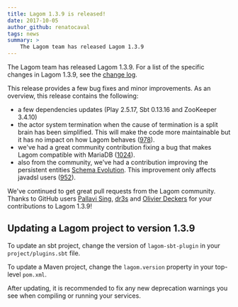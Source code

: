 ```yaml
---
title: Lagom 1.3.9 is released!
date: 2017-10-05
author_github: renatocaval
tags: news
summary: >
    The Lagom team has released Lagom 1.3.9
---
```


The Lagom team has released Lagom 1.3.9. For a list of the specific changes in Lagom 1.3.9, see the [change log](/changelog-1.3.x.html).

This release provides a few bug fixes and minor improvements. As an overview, this release contains the following:

- a few dependencies updates (Play 2.5.17, Sbt 0.13.16 and ZooKeeper 3.4.10)
 - the actor system termination when the cause of termination is a split brain has been simplified. This will make the code more maintainable but it has no impact on how Lagom behaves ([978](https://github.com/lagom/lagom/issues/978)). 
 - we've had a great community contribution fixing a bug that makes Lagom compatible with MariaDB ([1024](https://github.com/lagom/lagom/issues/1024)).
 - also from the community, we've had a contribution improving the persistent entities [Schema Evolution](https://www.lagomframework.com/documentation/1.3.x/java/Serialization.html#Schema-Evolution). This improvement only affects javadsl users ([952](https://github.com/lagom/lagom/issues/952)).


We've continued to get great pull requests from the Lagom community. Thanks to GitHub users [Pallavi Sing](https://github.com/PallaviSingh1992),
[dr3s](https://github.com/dr3s) and [Olivier Deckers](https://github.com/olivierdeckers) for your contributions to Lagom 1.3.9!



## Updating a Lagom project to version 1.3.9

To update an sbt project, change the version of `lagom-sbt-plugin` in your `project/plugins.sbt` file.

To update a Maven project, change the `lagom.version` property in your top-level `pom.xml`.

After updating, it is recommended to fix any new deprecation warnings you see when compiling or running your services.
